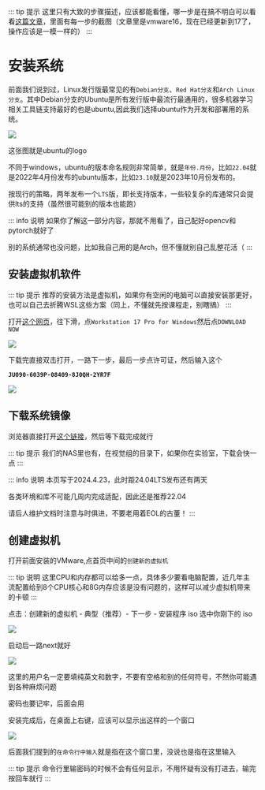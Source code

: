 ::: tip 提示
这里只有大致的步骤描述，应该都能看懂，哪一步是在搞不明白可以看看[这篇文章](https://juejin.cn/post/7122273969520001061)，里面有每一步的截图（文章里是vmware16，现在已经更新到17了，操作应该是一模一样的）
:::

# 安装系统
前面我们说到过，Linux发行版最常见的有`Debian分支`、`Red Hat分支`和`Arch Linux分支`。其中Debian分支的Ubuntu是所有发行版中最流行最通用的，很多机器学习相关工具链支持最好的也是ubuntu,因此我们选择ubuntu作为开发和部署用的系统。   

![](/ubuntu.png)

这张图就是ubuntu的logo<!--，~~不是下面这个~~-->

<!--![](https://mirror.ghproxy.com/raw.githubusercontent.com/SAWARATSUKI/ServiceLogos/main/Ubuntu/Ubuntu.png)-->

不同于windows，ubuntu的版本命名规则非常简单，就是`年份.月份`，比如`22.04`就是2022年4月份发布的ubuntu版本，比如`23.10`就是2023年10月份发布的。

按现行的策略，两年发布一个`LTS`版，即长支持版本，一些较复杂的库通常只会提供lts的支持（虽然很可能别的版本也能跑）

::: info 说明
如果你了解这一部分内容，那就不用看了，自己配好opencv和pytorch就好了

别的系统通常也没问题，比如我自己用的是Arch，但不懂就别自己乱整花活（
:::

## 安装虚拟机软件
::: tip 提示
推荐的安装方法是虚拟机，如果你有空闲的电脑可以直接安装那更好，也可以自己去折腾WSL这些方案（同上，不懂就先按课程走，别瞎搞）
:::

打开[这个网页](https://www.vmware.com/products/workstation-pro/workstation-pro-evaluation.html)，往下滑，点`Workstation 17 Pro for Windows`然后点`DOWNLOAD NOW`

![](/Screenshot_20240423_182343.png)

下载完直接双击打开，一路下一步，最后一步点许可证，然后输入这个

**`JU090-6039P-08409-8J0QH-2YR7F`**

![](/boxcndgDKfTuio3nF0QboemIPHe.png)

## 下载系统镜像
浏览器直接打开[这个链接](http://mirrors.nju.edu.cn/ubuntu-releases/22.04.4/ubuntu-22.04.4-desktop-amd64.iso)，然后等下载完成就行

::: tip 提示
我们的NAS里也有，在视觉组的目录下，如果你在实验室，下载会快一点
:::

::: info 说明
本页写于2024.4.23，此时距24.04LTS发布还有两天

各类环境和库不可能几周内完成适配，因此还是推荐22.04

请后人维护文档时注意与时俱进，不要老用着EOL的古董！
:::

## 创建虚拟机
打开前面安装的VMware,点首页中间的`创建新的虚拟机`

::: tip 说明
这里CPU和内存都可以给多一点，具体多少要看电脑配置，近几年主流配置给到8个CPU核心和8G内存应该是没有问题的，这样可以减少虚拟机带来的卡顿
:::

点击：创建新的虚拟机 - 典型（推荐）- 下一步 - 安装程序 iso 选中你刚下的 iso

![](/boxcnGHnjgZvtcBrm0XXitFl4Jg.png)

启动后一路next就好

![](/boxcnLxZnyFN3ohE8zrTwNaCA8e.png)

这里的用户名一定要填纯英文和数字，不要有空格和别的任何符号，不然你可能遇到各种麻烦问题

密码也要记牢，后面会用

安装完成后，在桌面上右键，应该可以显示出这样的一个窗口

![](/boxcnG6z1VpAYUGMSkSwDBUxEvf.png)

后面我们提到的`在命令行中输入`就是指在这个窗口里，没说也是指在这里输入

::: tip 提示
命令行里输密码的时候不会有任何显示，不用怀疑有没有打进去，输完按回车就行
:::
